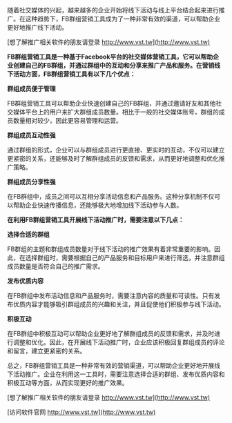 随着社交媒体的兴起，越来越多的企业开始将线下活动与线上平台结合起来进行推广。在这种趋势下，FB群组营销工具成为了一种非常有效的渠道，可以帮助企业更好地推广线下活动。

[想了解推广相关软件的朋友请登录 http://www.vst.tw](http://www.vst.tw)

**FB群组营销工具是一种基于Facebook平台的社交媒体营销工具，它可以帮助企业创建自己的FB群组，并通过群组中的互动和分享来推广产品和服务。在营销线下活动方面，FB群组营销工具有以下几个优点：**

**群组成员便于管理**

FB群组营销工具可以帮助企业快速创建自己的FB群组，并通过邀请好友和其他社交媒体平台上的用户来扩大群组成员数量。相比于一般的社交媒体账号，群组的成员数量相对较少，因此更容易管理和运营。

**群组成员互动性强**

通过群组的形式，企业可以与群组成员进行更直接、更实时的互动，不仅可以建立更紧密的关系，还能够及时了解群组成员的反馈和需求，从而更好地调整和优化推广策略。

**群组成员分享性强**

在FB群组中，成员之间可以互相分享活动信息和产品服务。这种分享机制不仅可以帮助企业快速传播信息，还能够极大地增加线下活动参与人数。

**在利用FB群组营销工具开展线下活动推广时，需要注意以下几点：**

**选择合适的群组**

FB群组的主题和群组成员数量对于线下活动的推广效果有着非常重要的影响。因此，在选择群组时，需要根据自己的产品服务和目标用户来进行筛选，并注意群组成员数量是否符合自己的推广需求。

**发布优质内容**

在FB群组中发布活动信息和产品服务时，需要注意内容的质量和可读性。只有发布优质内容才能够吸引群组成员的兴趣和关注，并且促使他们积极参与线下活动。

**积极互动**

在FB群组中积极互动可以帮助企业更好地了解群组成员的反馈和需求，并及时进行调整和优化。因此，在开展线下活动推广时，企业应该积极回复群组成员的评论和留言，建立更紧密的关系。

总之，FB群组营销工具是一种非常有效的营销渠道，可以帮助企业更好地开展线下活动推广。企业在利用这一工具时，需要注意选择合适的群组、发布优质内容和积极互动等方面，从而实现更好的推广效果。

[想了解推广相关软件的朋友请登录 http://www.vst.tw](http://www.vst.tw)


[访问软件官网 http://www.vst.tw](http://www.vst.tw)

